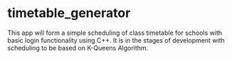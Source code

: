 timetable_generator
===================

This app will form a simple scheduling of class timetable for schools with basic login functionality using C++. It is in the stages of development with scheduling to be based on K-Queens Algorithm.
